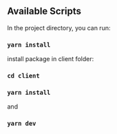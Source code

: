 ## Available Scripts

In the project directory, you can run:

### `yarn install`

install package in client folder:
### `cd client`
### `yarn install`

and 
### `yarn dev` 




